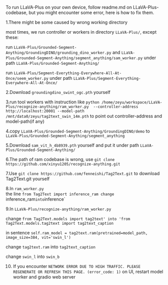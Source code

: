 To run LLaVA-Plus on your own device, follow readme.md on LLaVA-Plus-codebase, but you might encounter some error, here is how to fix them.

1.There might be some caused by wrong working directory

most times, we run controller or workers in directory `LLaVA-Plus/`, except these:

run `LLaVA-Plus/Grounded-Segment-Anything/GroundingDINO/grounding_dino_worker.py` 
and `LLaVA-Plus/Grounded-Segment-Anything/segment_anything/sam_worker.py`
under path `LLaVA-Plus/Grounded-Segment-Anything/`

run `LLaVA-Plus/Segment-Everything-Everywhere-All-At-Once/seem_worker.py`
under path `LLaVA-Plus/Segment-Everything-Everywhere-All-At-Once/`

2.Download `groundingdino_swint_ogc.pth` yourself

3.run tool workers with instruction like
`python /home/zeyu/workspace/LLaVA-Plus/recognize-anything/ram_worker.py  --controller-address http://localhost:20001 --model-path  /mnt/data0/zeyu/tag2text_swin_14m.pth`
to point out controller-address and model-path(if any)

4.copy `LLaVA-Plus/Grounded-Segment-Anything/GroundingDINO/demo` to `LLaVA-Plus/Grounded-Segment-Anything/segment_anything`

5.Download `sam_vit_h_4b8939.pth` yourself and put it under path `LLaVA-Plus/Grounded-Segment-Anything/`

6.The path of ram codebase is wrong, use 
`git clone https://github.com/xinyu1205/recognize-anything.git`

7.Use `git clone https://github.com/fenneishi/Tag2Text.git` to download Tag2Text.git yourself

8.In `ram_worker.py`  
the line
`from Tag2Text import inference_ram
change `inference_ram` into `inference`

9.In `LLaVA-Plus/recognize-anything/ram_worker.py`

change `from Tag2Text.models import tag2text' into 'from Tag2Text.models.tag2text import tag2text_caption`

in sentence `self.ram_model = tag2text.ram(pretrained=model_path,
                                        image_size=384,
                                        vit='swin_l')`

change `tag2text.ram` into `tag2text_caption`  

change `swin_l` into `swin_b`

10. If you encounter `NETWORK ERROR DUE TO HIGH TRAFFIC. PLEASE REGENERATE OR REFRESH THIS PAGE. (error_code: 1)` on UI, restart model worker and gradio web server

